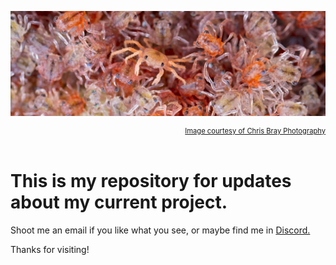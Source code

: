 ![banner image](/assets/images/chris-bray-red-crabs-banner.jpg)
<div style="text-align: right; font-size: 0.7rem; margin-top: 0px; padding-top: 0px;"> 
  <a href="https://chrisbrayphotography.com/" target="_blank"> Image courtesy of Chris Bray Photography </a>
</div>
<br>


# This is my repository for updates about my current project.

Shoot me an email if you like what you see, or maybe find me in [Discord.](https://discord.com/users/SDeanEgan#8542)

Thanks for visiting!
